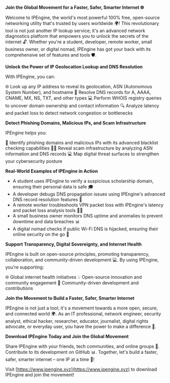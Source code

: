 **Join the Global Movement for a Faster, Safer, Smarter Internet 🌐**

Welcome to IPEngine, the world's most powerful 100% free, open-source networking utility that's trusted by users worldwide 🌍! This revolutionary tool is not just another IP lookup service; it's an advanced network diagnostics platform that empowers you to unlock the secrets of the internet 🔓. Whether you're a student, developer, remote worker, small business owner, or digital nomad, IPEngine has got your back with its comprehensive set of features and tools 🛡️.

**Unlock the Power of IP Geolocation Lookup and DNS Resolution**

With IPEngine, you can:

🌐 Look up any IP address to reveal its geolocation, ASN (Autonomous System Number), and hostname
📡 Resolve DNS records for A, AAAA, CNAME, MX, NS, TXT, and other types
💻 Perform WHOIS registry queries to uncover domain ownership and contact information
🔍 Analyze latency and packet loss to detect network congestion or bottlenecks

**Detect Phishing Domains, Malicious IPs, and Scam Infrastructure**

IPEngine helps you:

🚀 Identify phishing domains and malicious IPs with its advanced blacklist checking capabilities
🕵️‍♀️ Reveal scam infrastructure by analyzing ASN information and DNS records
💻 Map digital threat surfaces to strengthen your cybersecurity posture

**Real-World Examples of IPEngine in Action**

* A student uses IPEngine to verify a suspicious scholarship domain, ensuring their personal data is safe 🎓
* A developer debugs DNS propagation issues using IPEngine's advanced DNS record resolution features 🔧
* A remote worker troubleshoots VPN packet loss with IPEngine's latency and packet loss analysis tools 👨‍💻
* A small business owner monitors DNS uptime and anomalies to prevent downtime and data breaches 📊
* A digital nomad checks if public Wi-Fi DNS is hijacked, ensuring their online security on the go 🛫️

**Support Transparency, Digital Sovereignty, and Internet Health**

IPEngine is built on open-source principles, promoting transparency, collaboration, and community-driven development 💻. By using IPEngine, you're supporting:

🌐 Global internet health initiatives
💡 Open-source innovation and community engagement
👥 Community-driven development and contributions

**Join the Movement to Build a Faster, Safer, Smarter Internet**

IPEngine is not just a tool; it's a movement towards a more open, secure, and connected world 🌍. As an IT professional, network engineer, security analyst, ethical hacker, researcher, educator, journalist, digital rights advocate, or everyday user, you have the power to make a difference 🚀.

**Download IPEngine Today and Join the Global Movement**

Share IPEngine with your friends, tech communities, and online groups 🤝. Contribute to its development on GitHub 📊. Together, let's build a faster, safer, smarter internet – one IP at a time 🔑!

Visit [https://www.ipengine.xyz](https://www.ipengine.xyz) to download IPEngine and join the movement!